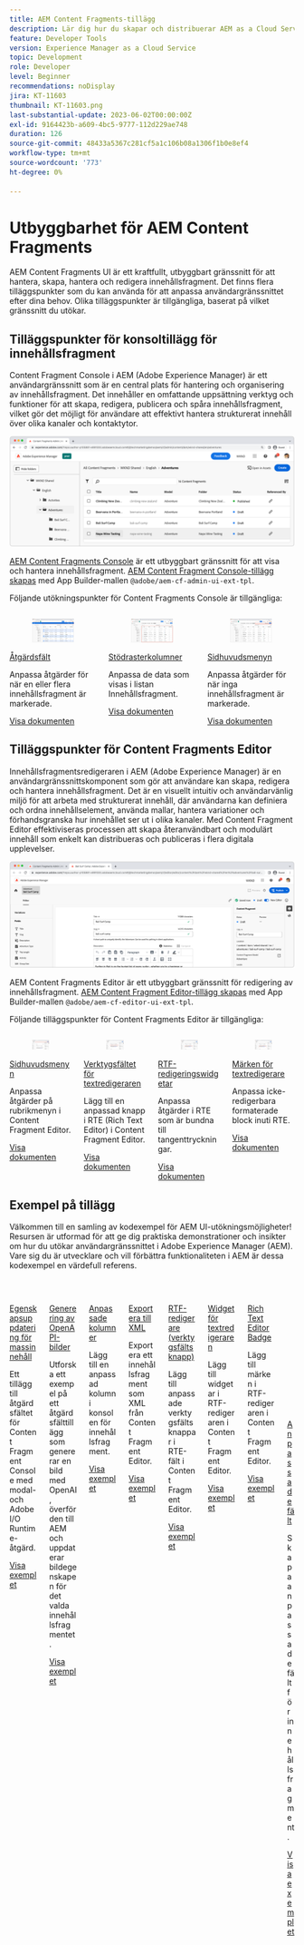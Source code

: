 ```yaml
---
title: AEM Content Fragments-tillägg
description: Lär dig hur du skapar och distribuerar AEM as a Cloud Service Content Fragment-tillägg
feature: Developer Tools
version: Experience Manager as a Cloud Service
topic: Development
role: Developer
level: Beginner
recommendations: noDisplay
jira: KT-11603
thumbnail: KT-11603.png
last-substantial-update: 2023-06-02T00:00:00Z
exl-id: 9164423b-a609-4bc5-9777-112d229ae748
duration: 126
source-git-commit: 48433a5367c281cf5a1c106b08a1306f1b0e8ef4
workflow-type: tm+mt
source-wordcount: '773'
ht-degree: 0%

---
```


# Utbyggbarhet för AEM Content Fragments

AEM Content Fragments UI är ett kraftfullt, utbyggbart gränssnitt för att hantera, skapa, hantera och redigera innehållsfragment. Det finns flera tilläggspunkter som du kan använda för att anpassa användargränssnittet efter dina behov. Olika tilläggspunkter är tillgängliga, baserat på vilket gränssnitt du utökar.

## Tilläggspunkter för konsoltillägg för innehållsfragment

Content Fragment Console i AEM (Adobe Experience Manager) är ett användargränssnitt som är en central plats för hantering och organisering av innehållsfragment. Det innehåller en omfattande uppsättning verktyg och funktioner för att skapa, redigera, publicera och spåra innehållsfragment, vilket gör det möjligt för användare att effektivt hantera strukturerat innehåll över olika kanaler och kontaktytor.

![Konsolen för innehållsfragment](./assets/overview/cfc.png)

[AEM Content Fragments Console](https://experienceleague.adobe.com/docs/experience-manager-cloud-service/content/sites/administering/content-fragments/content-fragments-console.html?lang=sv-SE) är ett utbyggbart gränssnitt för att visa och hantera innehållsfragment. [AEM Content Fragment Console-tillägg skapas](https://developer.adobe.com/uix/docs/services/aem-cf-console-admin/code-generation) med App Builder-mallen `@adobe/aem-cf-admin-ui-ext-tpl`.

Följande utökningspunkter för Content Fragments Console är tillgängliga:

<div class="columns is-multiline">
      <div class="column is-half-tablet is-half-desktop is-one-third-widescreen" aria-label="Action bar">
        <div class="card" style="height: 100%">
          <div class="card-image">
            <figure class="image is-16by9">
              <a href="https://developer.adobe.com/uix/docs/services/aem-cf-console-admin/api/action-bar/" title="Åtgärdsfält" tabindex="-1" target="_blank" rel="referrer">
                <img class="is-bordered-r-small" src="./assets/overview/cfc-action-bar.png" alt="Åtgärdsfält">
              </a>
            </figure>
          </div>
          <div class="card-content is-padded-small">
            <div class="content">
              <p class="headline is-size-6 has-text-weight-bold"><a href="https://developer.adobe.com/uix/docs/services/aem-cf-console-admin/api/action-bar/" title="Åtgärdsfält" target="_blank" rel="referrer">Åtgärdsfält</a></p>
              <p class="is-size-6">Anpassa åtgärder för när en eller flera innehållsfragment är markerade.</p>
              <a href="https://developer.adobe.com/uix/docs/services/aem-cf-console-admin/api/action-bar/" class="spectrum-Button spectrum-Button--outline spectrum-Button--primary spectrum-Button--sizeM" target="_blank" rel="referrer">
                <span class="spectrum-Button-label has-no-wrap has-text-weight-bold"> Visa dokumenten </span>
              </a>
            </div>
          </div>
        </div>
      </div>
  <div class="column is-half-tablet is-half-desktop is-one-third-widescreen" aria-label="Grid columns">
    <div class="card" style="height: 100%">
      <div class="card-image">
        <figure class="image is-16by9">
          <a href="https://developer.adobe.com/uix/docs/services/aem-cf-console-admin/api/grid-columns/" title="Stödrasterkolumner" tabindex="-1" target="_blank" rel="referrer">
            <img class="is-bordered-r-small" src="./assets/overview/cfc-grid-columns.png" alt="Stödrasterkolumner">
          </a>
        </figure>
      </div>
      <div class="card-content is-padded-small">
        <div class="content">
          <p class="headline is-size-6 has-text-weight-bold"><a href="https://developer.adobe.com/uix/docs/services/aem-cf-console-admin/api/grid-columns/" title="Stödrasterkolumner" target="_blank" rel="referrer">Stödrasterkolumner</a></p>
          <p class="is-size-6">Anpassa de data som visas i listan Innehållsfragment.</p>
          <a href="https://developer.adobe.com/uix/docs/services/aem-cf-console-admin/api/grid-columns/" class="spectrum-Button spectrum-Button--outline spectrum-Button--primary spectrum-Button--sizeM" target="_blank" rel="referrer">
            <span class="spectrum-Button-label has-no-wrap has-text-weight-bold"> Visa dokumenten </span>
          </a>
        </div>
      </div>
    </div>
  </div>
  <div class="column is-half-tablet is-half-desktop is-one-third-widescreen" aria-label="Header menu">
    <div class="card" style="height: 100%">
      <div class="card-image">
        <figure class="image is-16by9">
          <a href="https://developer.adobe.com/uix/docs/services/aem-cf-console-admin/api/header-menu/" title="Sidhuvudsmenyn" tabindex="-1" target="_blank" rel="referrer">
            <img class="is-bordered-r-small" src="./assets/overview/cfc-header-menu.png" alt="Sidhuvudsmenyn">
          </a>
        </figure>
      </div>
      <div class="card-content is-padded-small">
        <div class="content">
          <p class="headline is-size-6 has-text-weight-bold"><a href="https://developer.adobe.com/uix/docs/services/aem-cf-console-admin/api/header-menu/" title="Sidhuvudsmenyn" target="_blank" rel="referrer">Sidhuvudsmenyn</a></p>
          <p class="is-size-6">Anpassa åtgärder för när inga innehållsfragment är markerade.</p>
          <a href="https://developer.adobe.com/uix/docs/services/aem-cf-console-admin/api/header-menu/" class="spectrum-Button spectrum-Button--outline spectrum-Button--primary spectrum-Button--sizeM" target="_blank" rel="referrer">
            <span class="spectrum-Button-label has-no-wrap has-text-weight-bold"> Visa dokumenten </span>
          </a>
        </div>
      </div>
    </div>
  </div>  
</div>

## Tilläggspunkter för Content Fragments Editor

Innehållsfragmentsredigeraren i AEM (Adobe Experience Manager) är en användargränssnittskomponent som gör att användare kan skapa, redigera och hantera innehållsfragment. Det är en visuellt intuitiv och användarvänlig miljö för att arbeta med strukturerat innehåll, där användarna kan definiera och ordna innehållselement, använda mallar, hantera variationer och förhandsgranska hur innehållet ser ut i olika kanaler. Med Content Fragment Editor effektiviseras processen att skapa återanvändbart och modulärt innehåll som enkelt kan distribueras och publiceras i flera digitala upplevelser.

![Redigera innehållsfragment](./assets/overview/cfe.png)

AEM Content Fragments Editor är ett utbyggbart gränssnitt för redigering av innehållsfragment. [AEM Content Fragment Editor-tillägg skapas](https://developer.adobe.com/uix/docs/services/aem-cf-editor/code-generation/) med App Builder-mallen `@adobe/aem-cf-editor-ui-ext-tpl`.

Följande tilläggspunkter för Content Fragments Editor är tillgängliga:

<div class="columns is-multiline">
    <div class="column is-half-tablet is-half-desktop is-one-third-widescreen" aria-label="Header menu">
      <div class="card" style="height: 100%">
        <div class="card-image">
          <figure class="image is-16by9">
            <a href="https://developer.adobe.com/uix/docs/services/aem-cf-editor/api/header-menu" title="Sidhuvudsmenyn" tabindex="-1" target="_blank" rel="referrer">
              <img class="is-bordered-r-small" src="./assets/overview/cfe-header-menu.png" alt="Sidhuvudsmenyn">
            </a>
          </figure>
        </div>
        <div class="card-content is-padded-small">
          <div class="content">
            <p class="headline is-size-6 has-text-weight-bold"><a href="https://developer.adobe.com/uix/docs/services/aem-cf-editor/api/header-menu/" title="Sidhuvudsmenyn" target="_blank" rel="referrer">Sidhuvudsmenyn</a></p>
            <p class="is-size-6">Anpassa åtgärder på rubrikmenyn i Content Fragment Editor.</p>
            <a href="https://developer.adobe.com/uix/docs/services/aem-cf-editor/api/header-menu" class="spectrum-Button spectrum-Button--outline spectrum-Button--primary spectrum-Button--sizeM" target="_blank" rel="referrer">
              <span class="spectrum-Button-label has-no-wrap has-text-weight-bold"> Visa dokumenten </span>
            </a>
          </div>
        </div>
      </div>
    </div>
  <div class="column is-half-tablet is-half-desktop is-one-third-widescreen" aria-label="Rich Text Editor toolbar">
    <div class="card" style="height: 100%">
      <div class="card-image">
        <figure class="image is-16by9">
          <a href="https://developer.adobe.com/uix/docs/services/aem-cf-editor/api/rte-toolbar/" title="Verktygsfältet för textredigeraren" tabindex="-1" target="_blank" rel="referrer">
            <img class="is-bordered-r-small" src="./assets/overview/cfe-rte-toolbar.png" alt="Verktygsfältet för textredigeraren">
          </a>
        </figure>
      </div>
      <div class="card-content is-padded-small">
        <div class="content">
          <p class="headline is-size-6 has-text-weight-bold"><a href="https://developer.adobe.com/uix/docs/services/aem-cf-editor/api/rte-toolbar/" title="Verktygsfältet för textredigeraren"  target="_blank" rel="referrer">Verktygsfältet för textredigeraren</a></p>
          <p class="is-size-6">Lägg till en anpassad knapp i RTE (Rich Text Editor) i Content Fragment Editor.</p>
          <a href="https://developer.adobe.com/uix/docs/services/aem-cf-editor/api/rte-toolbar/" class="spectrum-Button spectrum-Button--outline spectrum-Button--primary spectrum-Button--sizeM" target="_blank" rel="referrer">
            <span class="spectrum-Button-label has-no-wrap has-text-weight-bold"> Visa dokumenten </span>
          </a>
        </div>
      </div>
    </div>
  </div>

<div class="column is-half-tablet is-half-desktop is-one-third-widescreen" aria-label="Rich Text Editor widgets">
    <div class="card" style="height: 100%">
      <div class="card-image">
        <figure class="image is-16by9">
          <a href="https://developer.adobe.com/uix/docs/services/aem-cf-editor/api/rte-widgets/" title="RTF-redigeringswidgetar" tabindex="-1"  target="_blank" rel="referrer">
            <img class="is-bordered-r-small" src="./assets/overview/cfe-rte-widgets.png" alt="RTF-redigeringswidgetar">
          </a>
        </figure>
      </div>
      <div class="card-content is-padded-small">
        <div class="content">
          <p class="headline is-size-6 has-text-weight-bold"><a href="https://developer.adobe.com/uix/docs/services/aem-cf-editor/api/rte-widgets/" title="RTF-redigeringswidgetar" target="_blank" rel="referrer">RTF-redigeringswidgetar</a></p>
          <p class="is-size-6">Anpassa åtgärder i RTE som är bundna till tangenttryckningar.</p>
          <a href="https://developer.adobe.com/uix/docs/services/aem-cf-editor/api/rte-widgets/" class="spectrum-Button spectrum-Button--outline spectrum-Button--primary spectrum-Button--sizeM" target="_blank" rel="referrer">
            <span class="spectrum-Button-label has-no-wrap has-text-weight-bold"> Visa dokumenten </span>
          </a>
        </div>
      </div>
    </div>
  </div>
  <div class="column is-half-tablet is-half-desktop is-one-third-widescreen" aria-label="Rich Text Editor badges">
    <div class="card" style="height: 100%">
      <div class="card-image">
        <figure class="image is-16by9">
          <a href="https://developer.adobe.com/uix/docs/services/aem-cf-editor/api/rte-badges/" title="Märken för textredigerare" tabindex="-1" target="_blank" rel="referrer">
            <img class="is-bordered-r-small" src="./assets/overview/cfe-rte-badges.png" alt="Märken för textredigerare">
          </a>
        </figure>
      </div>
      <div class="card-content is-padded-small">
        <div class="content">
          <p class="headline is-size-6 has-text-weight-bold"><a href="https://developer.adobe.com/uix/docs/services/aem-cf-editor/api/rte-badges/" title="Märken för textredigerare" target="_blank" rel="referrer">Märken för textredigerare</a></p>
          <p class="is-size-6">Anpassa icke-redigerbara formaterade block inuti RTE.</p>
          <a href="https://developer.adobe.com/uix/docs/services/aem-cf-editor/api/rte-badges/" class="spectrum-Button spectrum-Button--outline spectrum-Button--primary spectrum-Button--sizeM" target="_blank" rel="referrer">
            <span class="spectrum-Button-label has-no-wrap has-text-weight-bold"> Visa dokumenten </span>
          </a>
        </div>
      </div>
    </div>
  </div>
</div>

## Exempel på tillägg

Välkommen till en samling av kodexempel för AEM UI-utökningsmöjligheter! Resursen är utformad för att ge dig praktiska demonstrationer och insikter om hur du utökar användargränssnittet i Adobe Experience Manager (AEM). Vare sig du är utvecklare och vill förbättra funktionaliteten i AEM är dessa kodexempel en värdefull referens.

<div class="columns is-multiline">
  <div class="column is-half-tablet is-half-desktop is-one-third-widescreen" aria-label="Bulk property update">
    <div class="card" style="height: 100%">
      <div class="card-image">
        <figure class="image is-16by9">
          <a href="./examples/console-bulk-property-update.md" title="Uppdatering av massegenskap" tabindex="-1">
            <img class="is-bordered-r-small" src="./assets/../examples/assets/bulk-property-update/card.png" alt="Uppdatering av massegenskap">
          </a>
        </figure>
      </div>
      <div class="card-content is-padded-small">
        <div class="content">
          <p class="headline is-size-6 has-text-weight-bold"><a href="./examples/console-bulk-property-update.md" title="Uppdatering av massegenskap">Egenskapsuppdatering för massinnehåll</a></p>
          <p class="is-size-6">Ett tillägg till åtgärdsfältet för Content Fragment Console med modal- och Adobe I/O Runtime-åtgärd.</p>
          <a href="./examples/console-bulk-property-update.md" class="spectrum-Button spectrum-Button--outline spectrum-Button--primary spectrum-Button--sizeM">
            <span class="spectrum-Button-label has-no-wrap has-text-weight-bold"> Visa exemplet </span>
          </a>
        </div>
      </div>
    </div>
  </div>
  <div class="column is-half-tablet is-half-desktop is-one-third-widescreen" aria-label="OpenAI-based image generation and upload to AEM extension">
        <div class="card" style="height: 100%">
            <div class="card-image">
                <figure class="image is-16by9">
                    <a href="./examples/console-image-generation-and-image-upload.md" title="OpenAI-baserad bildgenerering och överföring till AEM-tillägg" tabindex="-1">
                        <img class="is-bordered-r-small" src="./examples/assets/digital-image-generation/card.png" alt="OpenAI-baserad bildgenerering och överföring till AEM-tillägg">
                    </a>
                </figure>
            </div>
            <div class="card-content is-padded-small">
                <div class="content">
                    <p class="headline is-size-6 has-text-weight-bold"><a href="./examples/console-image-generation-and-image-upload.md" title="OpenAI-baserad bildgenerering och överföring till AEM-tillägg">Generering av OpenAPI-bilder</a></p>
                    <p class="is-size-6">Utforska ett exempel på ett åtgärdsfälttillägg som genererar en bild med OpenAI, överför den till AEM och uppdaterar bildegenskapen för det valda innehållsfragmentet.</p>
                    <a href="./examples/console-image-generation-and-image-upload.md" class="spectrum-Button spectrum-Button--outline spectrum-Button--primary spectrum-Button--sizeM">
                        <span class="spectrum-Button-label has-no-wrap has-text-weight-bold"> Visa exemplet </span>
                    </a>
                </div>
            </div>
        </div>
    </div>    
  <div class="column is-half-tablet is-half-desktop is-one-third-widescreen" aria-label="Custom columns">
    <div class="card" style="height: 100%">
      <div class="card-image">
        <figure class="image is-16by9">
          <a href="./examples/custom-grid-columns.md" title="Anpassade kolumner" tabindex="-1">
            <img class="is-bordered-r-small" src="./examples/assets/custom-grid-columns/card.png" alt="Anpassade kolumner">
          </a>
        </figure>
      </div>
      <div class="card-content is-padded-small">
        <div class="content">
          <p class="headline is-size-6 has-text-weight-bold"><a href="./examples/custom-grid-columns.md" title="Anpassade kolumner">Anpassade kolumner</a></p>
          <p class="is-size-6">Lägg till en anpassad kolumn i konsolen för innehållsfragment.</p>
          <a href="./examples/custom-grid-columns.md" class="spectrum-Button spectrum-Button--outline spectrum-Button--primary spectrum-Button--sizeM">
            <span class="spectrum-Button-label has-no-wrap has-text-weight-bold"> Visa exemplet </span>
          </a>
        </div>
      </div>
    </div>
  </div>    
  <div class="column is-half-tablet is-half-desktop is-one-third-widescreen" aria-label="Export to XML">
    <div class="card" style="height: 100%">
      <div class="card-image">
        <figure class="image is-16by9">
          <a href="./examples/editor-export-to-xml.md" title="Exportera till XML" tabindex="-1">
            <img class="is-bordered-r-small" src="./examples/assets/export-to-xml/card.png" alt="Exportera till XML">
          </a>
        </figure>
      </div>
      <div class="card-content is-padded-small">
        <div class="content">
          <p class="headline is-size-6 has-text-weight-bold"><a href="./examples/editor-export-to-xml.md" title="Exportera till XML">Exportera till XML</a></p>
          <p class="is-size-6">Exportera ett innehållsfragment som XML från Content Fragment Editor.</p>
          <a href="./examples/editor-export-to-xml.md" class="spectrum-Button spectrum-Button--outline spectrum-Button--primary spectrum-Button--sizeM">
            <span class="spectrum-Button-label has-no-wrap has-text-weight-bold"> Visa exemplet </span>
          </a>
        </div>
      </div>
    </div>
  </div>    
  <div class="column is-half-tablet is-half-desktop is-one-third-widescreen" aria-label="Rich Text Editor toolbar button">
    <div class="card" style="height: 100%">
      <div class="card-image">
        <figure class="image is-16by9">
          <a href="./examples/editor-rte-toolbar.md" title="RTF-redigerare (verktygsfältsknapp)" tabindex="-1">
            <img class="is-bordered-r-small" src="./examples/assets/rte/rte-toolbar-card.png" alt="RTF-redigerare (verktygsfältsknapp)">
          </a>
        </figure>
      </div>
      <div class="card-content is-padded-small">
        <div class="content">
          <p class="headline is-size-6 has-text-weight-bold"><a href="./examples/editor-rte-toolbar.md" title="RTF-redigerare (verktygsfältsknapp)">RTF-redigerare (verktygsfältsknapp)</a></p>
          <p class="is-size-6">Lägg till anpassade verktygsfältsknappar i RTE-fält i Content Fragment Editor.</p>
          <a href="./examples/editor-rte-toolbar.md" class="spectrum-Button spectrum-Button--outline spectrum-Button--primary spectrum-Button--sizeM">
            <span class="spectrum-Button-label has-no-wrap has-text-weight-bold"> Visa exemplet </span>
          </a>
        </div>
      </div>
    </div>
  </div>   
  <div class="column is-half-tablet is-half-desktop is-one-third-widescreen" aria-label="Rich Text Editor Widget">
    <div class="card" style="height: 100%">
      <div class="card-image">
        <figure class="image is-16by9">
          <a href="./examples/editor-rte-widget.md" title="Widget för textredigeraren" tabindex="-1">
            <img class="is-bordered-r-small" src="./examples/assets/rte/rte-widget-card.png" alt="Widget för textredigeraren">
          </a>
        </figure>
      </div>
      <div class="card-content is-padded-small">
        <div class="content">
          <p class="headline is-size-6 has-text-weight-bold"><a href="./examples/editor-rte-toolbar.md" title="Widget för textredigeraren">Widget för textredigeraren</a></p>
          <p class="is-size-6">Lägg till widgetar i RTF-redigeraren i Content Fragment Editor.</p>
          <a href="./examples/editor-rte-widget.md" class="spectrum-Button spectrum-Button--outline spectrum-Button--primary spectrum-Button--sizeM">
            <span class="spectrum-Button-label has-no-wrap has-text-weight-bold"> Visa exemplet </span>
          </a>
        </div>
      </div>
    </div>
  </div>   
  <div class="column is-half-tablet is-half-desktop is-one-third-widescreen" aria-label="Rich Text Editor Badge">
    <div class="card" style="height: 100%">
      <div class="card-image">
        <figure class="image is-16by9">
          <a href="./examples/editor-rte-badges.md" title="Rich Text Editor Badge" tabindex="-1">
            <img class="is-bordered-r-small" src="./examples/assets/rte/rte-badge-card.png" alt="Rich Text Editor Badge">
          </a>
        </figure>
      </div>
      <div class="card-content is-padded-small">
        <div class="content">
          <p class="headline is-size-6 has-text-weight-bold"><a href="./examples/editor-rte-badges.md" title="Rich Text Editor Badge">Rich Text Editor Badge</a></p>
          <p class="is-size-6">Lägg till märken i RTF-redigeraren i Content Fragment Editor.</p>
          <a href="./examples/editor-rte-badges.md" class="spectrum-Button spectrum-Button--outline spectrum-Button--primary spectrum-Button--sizeM">
            <span class="spectrum-Button-label has-no-wrap has-text-weight-bold"> Visa exemplet </span>
          </a>
        </div>
      </div>
    </div>
  </div>

<div class="column is-half-tablet is-half-desktop is-one-third-widescreen" aria-label="Custom fields">
    <div class="card" style="height: 100%">
      <div class="card-image">
        <figure class="image is-16by9">
          <a href="./examples/editor-custom-field.md" title="Anpassade fält" tabindex="-1">
            <img class="is-bordered-r-small" src="https://video.tv.adobe.com/v/3427585?format=jpeg" alt="Anpassade fält">
          </a>
        </figure>
      </div>
      <div class="card-content is-padded-small">
        <div class="content">
          <p class="headline is-size-6 has-text-weight-bold"><a href="./examples/editor-custom-field.md" title="Anpassade fält">Anpassade fält</a></p>
          <p class="is-size-6">Skapa anpassade fält för innehållsfragment.</p>
          <a href="./examples/editor-custom-field.md" class="spectrum-Button spectrum-Button--outline spectrum-Button--primary spectrum-Button--sizeM">
            <span class="spectrum-Button-label has-no-wrap has-text-weight-bold"> Visa exemplet </span>
          </a>
        </div>
      </div>
    </div>
  </div> 
</div>
